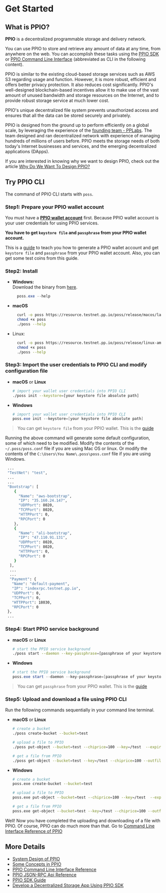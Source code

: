 # Get Started

## What is PPIO?
**PPIO** is a decentralized programmable storage and delivery network.

You can use PPIO to store and retrieve any amount of data at any time, from anywhere on the web. You can accomplish these tasks using the [PPIO SDK](../sdk/) or [PPIO Command Line Interface](../cli/) (abbreviated as CLI in the following content).

PPIO is similar to the existing cloud-based storage services such as AWS S3 regarding usage and function. However, it is more robust, efficient and offers better privacy protection. It also reduces cost significantly. PPIO's well-designed blockchain-based incentives allow it to make use of the vast amount of unused bandwidth and storage resources on the Internet, and to provide robust storage service at much lower cost.

PPIO's unique decentralized file system prevents unauthorized access and ensures that all the data can be stored securely and privately.

PPIO is designed from the ground up to perform efficiently on a global scale, by leveraging the experience of the [founding team - PPLabs](./others/About_PPLabs.md). The team designed and ran decentralized network with experience of managing hundreds of millions of users before. PPIO meets the storage needs of both today's Internet businesses and services, and the emerging decentralized applications (DApps).

If you are interested in knowing why we want to design PPIO, check out the article [Why Do We Want To Design PPIO?](./others/Why_Do_Want_To_Design_PPIO.md)

## Try PPIO CLI
The command of PPIO CLI starts with `poss`.

### Step1: Prepare your PPIO wallet account
You must have a **[PPIO wallet account](../wallet/)** first. Because PPIO wallet account is your user credentials for using PPIO services.

**You have to get `keystore file` and `passphrase` from your PPIO wallet account.**

This is a [guide](../wallet/) to teach you how to generate a PPIO wallet account and get `keystore file` and `passphrase` from your PPIO wallet account. Also, you can get some test coins from this guide.

### Step2: Install
- **Windows:**  
  Download the binary from [here](https://resource.testnet.pp.io/poss/release/windows-amd64/latest/poss.exe).
  ``` PowerShell
    poss.exe --help
  ```

- **macOS**  
    ``` bash
      curl -o poss https://resource.testnet.pp.io/poss/release/macos/latest/poss
      chmod +x poss
      ./poss --help
    ```

- Linux:  
    ``` bash
      curl -o poss https://resource.testnet.pp.io/poss/release/linux-amd64/latest/poss
      chmod +x poss
      ./poss --help
    ```

### Step3: Import the user credentials to PPIO CLI and modify configuration file
- **macOS** or **Linux**
    ```bash
    # import your wallet user credentials into PPIO CLI
    ./poss init --keystore=[your keystore file absolute path]
    ```
- **Windows**
    ```powershell
    # import your wallet user credentials into PPIO CLI
    poss.exe init --keystore=[your keystore file absolute path]
    ```
> You can get `keystore file` from your PPIO wallet. This is the [guide](../wallet/#generate-a-ppio-wallet-account)

Running the above command will generate some default configuration, some of which need to be modified.
Modify the contents of the `~/.poss/poss.conf` file if you are using Mac OS or linux. Or modify the contents of the `C:\Users\You Name\.poss\poss.conf` file if you are using Windows.
```bash
 ...
 "TestNet": "test",
 ...
 ...
 "Bootstrap": [
    {
      "Name": "aws-bootstrap",
      "IP": "35.160.24.147",
      "UDPPort": 8020,
      "TCPPort": 8020,
      "HTTPPort": 0,
      "RPCPort": 0
    },
    {
      "Name": "ali-bootstrap",
      "IP": "47.110.91.131",
      "UDPPort": 8020,
      "TCPPort": 8020,
      "HTTPPort": 0,
      "RPCPort": 0
    }
  ],
  ...
  ...
  "Payment": {
   "Name": "default-payment",
   "IP": "indexrpc.testnet.pp.io",
   "UDPPort": 0,
   "TCPPort": 0,
   "HTTPPort": 18030,
   "RPCPort": 0
 },
 ...
```
### Step4: Start PPIO service background
- **macOS** or **Linux**
    ```bash
    # start the PPIO service background
    ./poss start --daemon --key-passphrase=[passphrase of your keystore]
    ```
- **Windows**
    ```powershell
    # start the PPIO service background
    poss.exe start --daemon --key-passphrase=[passphrase of your keystore]
    ```
> You can get `passphrase` from your PPIO wallet. This is the [guide](../wallet/#generate-a-ppio-wallet-account)

### Step5: Upload and download a file using PPIO CLI
Run the following commands sequentially in your command line terminal.
- **macOS** or **Linux**
    ```bash
    # create a bucket
    ./poss create-bucket --bucket=test

    # upload a file to PPIO
    ./poss put-object --bucket=test --chiprice=100 --key=/test  --expires=2019-04-01 --body=[your file absolute path]

    # get a file from PPIO
    ./poss get-object --bucket=test --key=/test --chiprice=100 --outfile=[Get file to local path]
    ```
- **Windows**
    ```bash
    # create a bucket
    poss.exe create-bucket --bucket=test

    # upload a file to PPIO
    poss.exe put-object --bucket=test --chiprice=100 --key=/test  --expires=2019-04-01 --body=[your file absolute path]

    # get a file from PPIO
    poss.exe get-object --bucket=test --key=/test --chiprice=100 --outfile=[Get file to local path]
    ```

Well! Now you have completed the uploading and downloading of a file with PPIO. Of course, PPIO can do much more than that. Go to [Command Line Interface Reference of PPIO](../cli/)

## More Details
- [System Design of PPIO](./System_Design.md)
- [Some Concepts in PPIO](../concept/)
- [PPIO Command Line Interface Reference](../cli/)
- [PPIO JSON-RPC Api Reference](../api/)
- [PPIO SDK Guide](../sdk/)
- [Develop a Decentralized Storage App Using PPIO SDK](../tutorial/)
